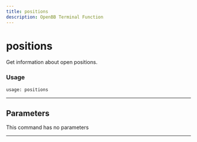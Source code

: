 ```yaml
---
title: positions
description: OpenBB Terminal Function
---
```


# positions

Get information about open positions.

### Usage 
```python
usage: positions
```

---
## Parameters

This command has no parameters


---
